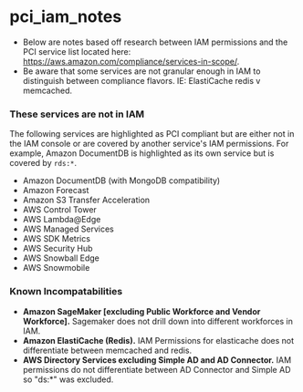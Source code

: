 # pci_iam_notes

- Below are notes based off research between IAM permissions and the PCI service list located here: https://aws.amazon.com/compliance/services-in-scope/.
- Be aware that some services are not granular enough in IAM to distinguish between compliance flavors. IE: ElastiCache redis v memcached.

### These services are not in IAM 

The following services are highlighted as PCI compliant but are either not in the IAM console or are covered by another service's IAM permissions. For example, Amazon DocumentDB is highlighted as its own service but is covered by `rds:*`.

- Amazon DocumentDB (with MongoDB compatibility)
- Amazon Forecast
- Amazon S3 Transfer Acceleration
- AWS Control Tower
- AWS Lambda@Edge
- AWS Managed Services
- AWS SDK Metrics
- AWS Security Hub
- AWS Snowball Edge
- AWS Snowmobile

### Known Incompatabilities

- __Amazon SageMaker [excluding Public Workforce and Vendor Workforce].__ Sagemaker does not drill down into different workforces in IAM.
- __Amazon ElastiCache (Redis).__ IAM Permissions for elasticache does not differentiate between memcached and redis.
- __AWS Directory Services excluding Simple AD and AD Connector.__ IAM permissions do not differentiate between AD Connector and Simple AD so "ds:*" was excluded.
